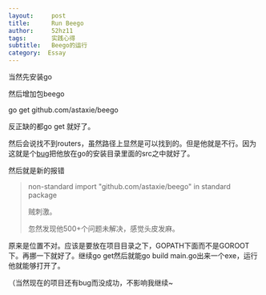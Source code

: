 ```yaml
---
layout:     post
title:      Run Beego
author:     52hz11
tags: 		实践心得
subtitle:  	Beego的运行
category:  Essay
---
```




当然先安装go

然后增加包beego

go get github.com/astaxie/beego

反正缺的都go get 就好了。

然后会说找不到routers，虽然路径上显然是可以找到的。但是他就是不行。因为这就是个[bug](<https://github.com/astaxie/beego/issues/810>)把他放在go的安装目录里面的src之中就好了。

然后就是新的报错

> non-standard import "github.com/astaxie/beego" in standard package
>
> 贼刺激。
>
> 忽然发现他500+个问题未解决，感觉头皮发麻。

原来是位置不对。应该是要放在项目目录之下，GOPATH下面而不是GOROOT下。再挪一下就好了。继续go get然后就能go build main.go出来一个exe，运行他就能够打开了。

（当然现在的项目还有bug而没成功，不影响我继续~